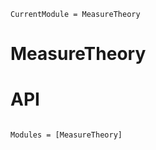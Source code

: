 ```@meta
CurrentModule = MeasureTheory
```

# MeasureTheory



# API

```@index
```

```@autodocs
Modules = [MeasureTheory]
```

